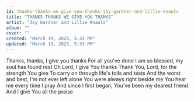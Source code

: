 ```yaml
---
id: thanks-thanks-we-give-you-thanks-joy-gardner-and-lillie-knauls
title: "THANKS THANKS WE GIVE YOU THANKS"
artist: "Joy Gardner and Lillie Knauls"
album: ""
cover: ""
created: "March 19, 2025, 5:33 PM"
updated: "March 19, 2025, 5:33 PM"
---
```


Thanks, thanks, I give you thanks
For all you've done
I am so blessed, my soul has found rest
Oh Lord, I give You thanks
Thank You, Lord, for the strength You give
To carry on through life's toils and tests
And the worst and best, I'm not ever left alone
You were always right beside me
You hear me every time I pray
And since I first began, You've been my dearest friend
And I give You all the praise